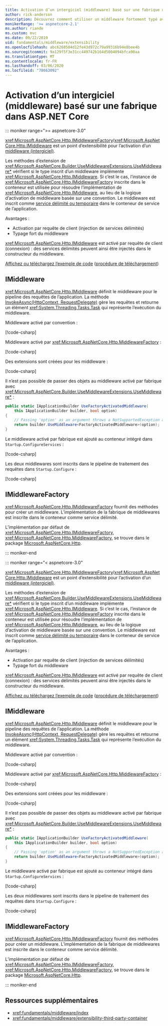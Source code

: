 ```yaml
---
title: Activation d’un intergiciel (middleware) basé sur une fabrique dans ASP.NET Core
author: rick-anderson
description: Découvrez comment utiliser un middleware fortement typé avec une implémentation de l’activation basée sur une fabrique dans ASP.NET Core.
monikerRange: '>= aspnetcore-2.1'
ms.author: riande
ms.custom: mvc
ms.date: 09/22/2019
uid: fundamentals/middleware/extensibility
ms.openlocfilehash: abc6268584d12fe43d972c79a99316b94e8bee4b
ms.sourcegitcommit: 9a129f5f3e31cc449742b164d5004894bfca90aa
ms.translationtype: MT
ms.contentlocale: fr-FR
ms.lasthandoff: 03/06/2020
ms.locfileid: "78663092"
---
```

# <a name="factory-based-middleware-activation-in-aspnet-core"></a>Activation d’un intergiciel (middleware) basé sur une fabrique dans ASP.NET Core

::: moniker range=">= aspnetcore-3.0"

<xref:Microsoft.AspNetCore.Http.IMiddlewareFactory>/<xref:Microsoft.AspNetCore.Http.IMiddleware> est un point d’extensibilité pour l’activation d’un [middleware (intergiciel)](xref:fundamentals/middleware/index).

Les méthodes d’extension de <xref:Microsoft.AspNetCore.Builder.UseMiddlewareExtensions.UseMiddleware*> vérifient si le type inscrit d’un middleware implémente <xref:Microsoft.AspNetCore.Http.IMiddleware>. Si c’est le cas, l’instance de <xref:Microsoft.AspNetCore.Http.IMiddlewareFactory> inscrite dans le conteneur est utilisée pour résoudre l’implémentation de <xref:Microsoft.AspNetCore.Http.IMiddleware>, au lieu de la logique d’activation de middleware basée sur une convention. Le middleware est inscrit comme [service délimité ou temporaire](xref:fundamentals/dependency-injection#service-lifetimes) dans le conteneur de service de l’application.

Avantages :

* Activation par requête de client (injection de services délimités)
* Typage fort du middleware

<xref:Microsoft.AspNetCore.Http.IMiddleware> est activé par requête de client (connexion) : des services délimités peuvent ainsi être injectés dans le constructeur du middleware.

[Affichez ou téléchargez l’exemple de code](https://github.com/dotnet/AspNetCore.Docs/tree/master/aspnetcore/fundamentals/middleware/extensibility/samples) ([procédure de téléchargement](xref:index#how-to-download-a-sample))

## <a name="imiddleware"></a>IMiddleware

<xref:Microsoft.AspNetCore.Http.IMiddleware> définit le middleware pour le pipeline des requêtes de l’application. La méthode [InvokeAsync(HttpContext, RequestDelegate)](xref:Microsoft.AspNetCore.Http.IMiddleware.InvokeAsync*) gère les requêtes et retourne un élément <xref:System.Threading.Tasks.Task> qui représente l’exécution du middleware.

Middleware activé par convention :

[!code-csharp[](extensibility/samples/3.x/MiddlewareExtensibilitySample/Middleware/ConventionalMiddleware.cs?name=snippet1)]

Middleware activé par <xref:Microsoft.AspNetCore.Http.MiddlewareFactory> :

[!code-csharp[](extensibility/samples/3.x/MiddlewareExtensibilitySample/Middleware/FactoryActivatedMiddleware.cs?name=snippet1)]

Des extensions sont créées pour les middleware :

[!code-csharp[](extensibility/samples/3.x/MiddlewareExtensibilitySample/Middleware/MiddlewareExtensions.cs?name=snippet1)]

Il n’est pas possible de passer des objets au middleware activé par fabrique avec <xref:Microsoft.AspNetCore.Builder.UseMiddlewareExtensions.UseMiddleware*> :

```csharp
public static IApplicationBuilder UseFactoryActivatedMiddleware(
    this IApplicationBuilder builder, bool option)
{
    // Passing 'option' as an argument throws a NotSupportedException at runtime.
    return builder.UseMiddleware<FactoryActivatedMiddleware>(option);
}
```

Le middleware activé par fabrique est ajouté au conteneur intégré dans `Startup.ConfigureServices` :

[!code-csharp[](extensibility/samples/3.x/MiddlewareExtensibilitySample/Startup.cs?name=snippet1&highlight=6)]

Les deux middlewares sont inscrits dans le pipeline de traitement des requêtes dans `Startup.Configure` :

[!code-csharp[](extensibility/samples/3.x/MiddlewareExtensibilitySample/Startup.cs?name=snippet2&highlight=12-13)]

## <a name="imiddlewarefactory"></a>IMiddlewareFactory

<xref:Microsoft.AspNetCore.Http.IMiddlewareFactory> fournit des méthodes pour créer un middleware. L’implémentation de la fabrique de middlewares est inscrite dans le conteneur comme service délimité.

L’implémentation par défaut de <xref:Microsoft.AspNetCore.Http.IMiddlewareFactory>, <xref:Microsoft.AspNetCore.Http.MiddlewareFactory>, se trouve dans le package [Microsoft.AspNetCore.Http](https://www.nuget.org/packages/Microsoft.AspNetCore.Http/).

::: moniker-end

::: moniker range="< aspnetcore-3.0"

<xref:Microsoft.AspNetCore.Http.IMiddlewareFactory>/<xref:Microsoft.AspNetCore.Http.IMiddleware> est un point d’extensibilité pour l’activation d’un [middleware (intergiciel)](xref:fundamentals/middleware/index).

Les méthodes d’extension de <xref:Microsoft.AspNetCore.Builder.UseMiddlewareExtensions.UseMiddleware*> vérifient si le type inscrit d’un middleware implémente <xref:Microsoft.AspNetCore.Http.IMiddleware>. Si c’est le cas, l’instance de <xref:Microsoft.AspNetCore.Http.IMiddlewareFactory> inscrite dans le conteneur est utilisée pour résoudre l’implémentation de <xref:Microsoft.AspNetCore.Http.IMiddleware>, au lieu de la logique d’activation de middleware basée sur une convention. Le middleware est inscrit comme [service délimité ou temporaire](xref:fundamentals/dependency-injection#service-lifetimes) dans le conteneur de service de l’application.

Avantages :

* Activation par requête de client (injection de services délimités)
* Typage fort du middleware

<xref:Microsoft.AspNetCore.Http.IMiddleware> est activé par requête de client (connexion) : des services délimités peuvent ainsi être injectés dans le constructeur du middleware.

[Affichez ou téléchargez l’exemple de code](https://github.com/dotnet/AspNetCore.Docs/tree/master/aspnetcore/fundamentals/middleware/extensibility/samples) ([procédure de téléchargement](xref:index#how-to-download-a-sample))

## <a name="imiddleware"></a>IMiddleware

<xref:Microsoft.AspNetCore.Http.IMiddleware> définit le middleware pour le pipeline des requêtes de l’application. La méthode [InvokeAsync(HttpContext, RequestDelegate)](xref:Microsoft.AspNetCore.Http.IMiddleware.InvokeAsync*) gère les requêtes et retourne un élément <xref:System.Threading.Tasks.Task> qui représente l’exécution du middleware.

Middleware activé par convention :

[!code-csharp[](extensibility/samples/2.x/MiddlewareExtensibilitySample/Middleware/ConventionalMiddleware.cs?name=snippet1)]

Middleware activé par <xref:Microsoft.AspNetCore.Http.MiddlewareFactory> :

[!code-csharp[](extensibility/samples/2.x/MiddlewareExtensibilitySample/Middleware/FactoryActivatedMiddleware.cs?name=snippet1)]

Des extensions sont créées pour les middleware :

[!code-csharp[](extensibility/samples/2.x/MiddlewareExtensibilitySample/Middleware/MiddlewareExtensions.cs?name=snippet1)]

Il n’est pas possible de passer des objets au middleware activé par fabrique avec <xref:Microsoft.AspNetCore.Builder.UseMiddlewareExtensions.UseMiddleware*> :

```csharp
public static IApplicationBuilder UseFactoryActivatedMiddleware(
    this IApplicationBuilder builder, bool option)
{
    // Passing 'option' as an argument throws a NotSupportedException at runtime.
    return builder.UseMiddleware<FactoryActivatedMiddleware>(option);
}
```

Le middleware activé par fabrique est ajouté au conteneur intégré dans `Startup.ConfigureServices` :

[!code-csharp[](extensibility/samples/2.x/MiddlewareExtensibilitySample/Startup.cs?name=snippet1&highlight=6)]

Les deux middlewares sont inscrits dans le pipeline de traitement des requêtes dans `Startup.Configure` :

[!code-csharp[](extensibility/samples/2.x/MiddlewareExtensibilitySample/Startup.cs?name=snippet2&highlight=13-14)]

## <a name="imiddlewarefactory"></a>IMiddlewareFactory

<xref:Microsoft.AspNetCore.Http.IMiddlewareFactory> fournit des méthodes pour créer un middleware. L’implémentation de la fabrique de middlewares est inscrite dans le conteneur comme service délimité.

L’implémentation par défaut de <xref:Microsoft.AspNetCore.Http.IMiddlewareFactory>, <xref:Microsoft.AspNetCore.Http.MiddlewareFactory>, se trouve dans le package [Microsoft.AspNetCore.Http](https://www.nuget.org/packages/Microsoft.AspNetCore.Http/).

::: moniker-end

## <a name="additional-resources"></a>Ressources supplémentaires

* <xref:fundamentals/middleware/index>
* <xref:fundamentals/middleware/extensibility-third-party-container>
